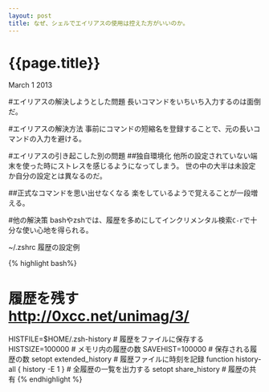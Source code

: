 ```yaml
---
layout: post
title: なぜ、シェルでエイリアスの使用は控えた方がいいのか。
---
```


# {{page.title}}

<span class="meta">March 1 2013</span>

#エイリアスの解決しようとした問題
長いコマンドをいちいち入力するのは面倒だ。

#エイリアスの解決方法
事前にコマンドの短縮名を登録することで、元の長いコマンドの入力を避ける。

#エイリアスの引き起こした別の問題
##独自環境化
他所の設定されていない端末を使った時にストレスを感じるようになってしまう。
世の中の大半は未設定か自分の設定とは異なるのだ。

##正式なコマンドを思い出せなくなる
楽をしているようで覚えることが一段増える。

#他の解決策
bashやzshでは、履歴を多めにしてインクリメンタル検索`C-r`で十分な使い心地を得られる。

~/.zshrc 履歴の設定例

{% highlight bash%}
# 履歴を残す http://0xcc.net/unimag/3/
HISTFILE=$HOME/.zsh-history           # 履歴をファイルに保存する
HISTSIZE=100000                       # メモリ内の履歴の数
SAVEHIST=100000                       # 保存される履歴の数
setopt extended_history               # 履歴ファイルに時刻を記録
function history-all { history -E 1 } # 全履歴の一覧を出力する
setopt share_history                  # 履歴の共有
{% endhighlight %}
